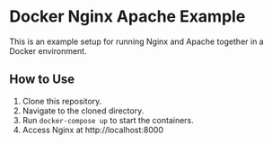 # Docker Nginx Apache Example

This is an example setup for running Nginx and Apache together in a Docker environment.

## How to Use

1. Clone this repository.
2. Navigate to the cloned directory.
3. Run `docker-compose up` to start the containers.
4. Access Nginx at http://localhost:8000
